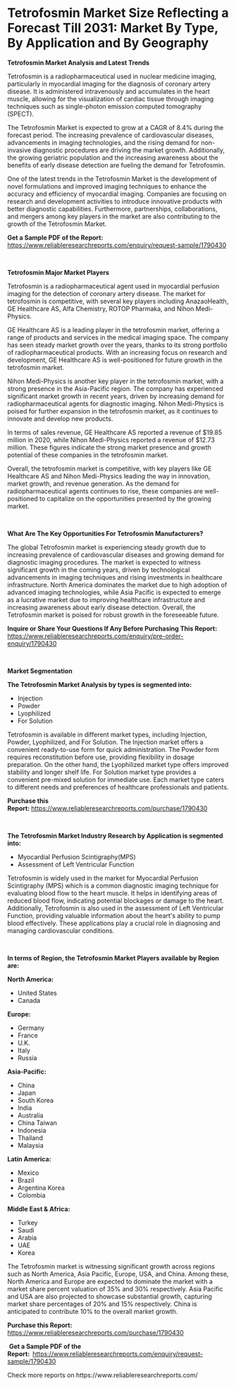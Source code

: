<p><h1>Tetrofosmin Market Size Reflecting a Forecast Till 2031: Market By Type, By Application and By Geography</h1></p><p><strong>Tetrofosmin Market Analysis and Latest Trends</strong></p>
<p><p>Tetrofosmin is a radiopharmaceutical used in nuclear medicine imaging, particularly in myocardial imaging for the diagnosis of coronary artery disease. It is administered intravenously and accumulates in the heart muscle, allowing for the visualization of cardiac tissue through imaging techniques such as single-photon emission computed tomography (SPECT).</p><p>The Tetrofosmin Market is expected to grow at a CAGR of 8.4% during the forecast period. The increasing prevalence of cardiovascular diseases, advancements in imaging technologies, and the rising demand for non-invasive diagnostic procedures are driving the market growth. Additionally, the growing geriatric population and the increasing awareness about the benefits of early disease detection are fueling the demand for Tetrofosmin.</p><p>One of the latest trends in the Tetrofosmin Market is the development of novel formulations and improved imaging techniques to enhance the accuracy and efficiency of myocardial imaging. Companies are focusing on research and development activities to introduce innovative products with better diagnostic capabilities. Furthermore, partnerships, collaborations, and mergers among key players in the market are also contributing to the growth of the Tetrofosmin Market.</p></p>
<p><strong>Get a Sample PDF of the Report:&nbsp;</strong> <a href="https://www.reliableresearchreports.com/enquiry/request-sample/1790430">https://www.reliableresearchreports.com/enquiry/request-sample/1790430</a></p>
<p>&nbsp;</p>
<p><strong>Tetrofosmin Major Market Players</strong></p>
<p><p>Tetrofosmin is a radiopharmaceutical agent used in myocardial perfusion imaging for the detection of coronary artery disease. The market for tetrofosmin is competitive, with several key players including AnazaoHealth, GE Healthcare AS, Alfa Chemistry, ROTOP Pharmaka, and Nihon Medi-Physics.</p><p>GE Healthcare AS is a leading player in the tetrofosmin market, offering a range of products and services in the medical imaging space. The company has seen steady market growth over the years, thanks to its strong portfolio of radiopharmaceutical products. With an increasing focus on research and development, GE Healthcare AS is well-positioned for future growth in the tetrofosmin market.</p><p>Nihon Medi-Physics is another key player in the tetrofosmin market, with a strong presence in the Asia-Pacific region. The company has experienced significant market growth in recent years, driven by increasing demand for radiopharmaceutical agents for diagnostic imaging. Nihon Medi-Physics is poised for further expansion in the tetrofosmin market, as it continues to innovate and develop new products.</p><p>In terms of sales revenue, GE Healthcare AS reported a revenue of $19.85 million in 2020, while Nihon Medi-Physics reported a revenue of $12.73 million. These figures indicate the strong market presence and growth potential of these companies in the tetrofosmin market.</p><p>Overall, the tetrofosmin market is competitive, with key players like GE Healthcare AS and Nihon Medi-Physics leading the way in innovation, market growth, and revenue generation. As the demand for radiopharmaceutical agents continues to rise, these companies are well-positioned to capitalize on the opportunities presented by the growing market.</p></p>
<p>&nbsp;</p>
<p><strong>What Are The Key Opportunities For Tetrofosmin Manufacturers?</strong></p>
<p><p>The global Tetrofosmin market is experiencing steady growth due to increasing prevalence of cardiovascular diseases and growing demand for diagnostic imaging procedures. The market is expected to witness significant growth in the coming years, driven by technological advancements in imaging techniques and rising investments in healthcare infrastructure. North America dominates the market due to high adoption of advanced imaging technologies, while Asia Pacific is expected to emerge as a lucrative market due to improving healthcare infrastructure and increasing awareness about early disease detection. Overall, the Tetrofosmin market is poised for robust growth in the foreseeable future.</p></p>
<p><strong>Inquire or Share Your Questions If Any Before Purchasing This Report:</strong> <a href="https://www.reliableresearchreports.com/enquiry/pre-order-enquiry/1790430">https://www.reliableresearchreports.com/enquiry/pre-order-enquiry/1790430</a></p>
<p>&nbsp;</p>
<p><strong>Market Segmentation</strong></p>
<p><strong>The Tetrofosmin Market Analysis by types is segmented into:</strong></p>
<p><ul><li>Injection</li><li>Powder</li><li>Lyophilized</li><li>For Solution</li></ul></p>
<p><p>Tetrofosmin is available in different market types, including Injection, Powder, Lyophilized, and For Solution. The Injection market offers a convenient ready-to-use form for quick administration. The Powder form requires reconstitution before use, providing flexibility in dosage preparation. On the other hand, the Lyophilized market type offers improved stability and longer shelf life. For Solution market type provides a convenient pre-mixed solution for immediate use. Each market type caters to different needs and preferences of healthcare professionals and patients.</p></p>
<p><strong>Purchase this Report:&nbsp;</strong><a href="https://www.reliableresearchreports.com/purchase/1790430">https://www.reliableresearchreports.com/purchase/1790430</a></p>
<p>&nbsp;</p>
<p><strong>The Tetrofosmin Market Industry Research by Application is segmented into:</strong></p>
<p><ul><li>Myocardial Perfusion Scintigraphy(MPS)</li><li>Assessment of Left Ventricular Function</li></ul></p>
<p><p>Tetrofosmin is widely used in the market for Myocardial Perfusion Scintigraphy (MPS) which is a common diagnostic imaging technique for evaluating blood flow to the heart muscle. It helps in identifying areas of reduced blood flow, indicating potential blockages or damage to the heart. Additionally, Tetrofosmin is also used in the assessment of Left Ventricular Function, providing valuable information about the heart's ability to pump blood effectively. These applications play a crucial role in diagnosing and managing cardiovascular conditions.</p></p>
<p>&nbsp;</p>
<p><strong>In terms of Region, the Tetrofosmin Market Players available by Region are:</strong></p>
<p>
    <p> <strong> North America: </strong>
        <ul>
            <li>United States</li>
            <li>Canada</li>
        </ul>
        </p> 
    <p> <strong> Europe: </strong>
        <ul>
            <li>Germany</li>
            <li>France</li>
            <li>U.K.</li>
            <li>Italy</li>
            <li>Russia</li>
        </ul>
        </p> 
    <p> <strong> Asia-Pacific: </strong>
        <ul>
            <li>China</li>
            <li>Japan</li>
            <li>South Korea</li>
            <li>India</li>
            <li>Australia</li>
            <li>China Taiwan</li>
            <li>Indonesia</li>
            <li>Thailand</li>
            <li>Malaysia</li>
        </ul>
        </p> 
    <p> <strong> Latin America: </strong>
        <ul>
            <li>Mexico</li>
            <li>Brazil</li>
            <li>Argentina Korea</li>
            <li>Colombia</li>
        </ul>
        </p> 
    <p> <strong> Middle East & Africa: </strong>
        <ul>
            <li>Turkey</li>
            <li>Saudi</li>
            <li>Arabia</li>
            <li>UAE</li>
            <li>Korea</li>
        </ul>
    </p>
    </p>
<p><p>The Tetrofosmin market is witnessing significant growth across regions such as North America, Asia Pacific, Europe, USA, and China. Among these, North America and Europe are expected to dominate the market with a market share percent valuation of 35% and 30% respectively. Asia Pacific and USA are also projected to showcase substantial growth, capturing market share percentages of 20% and 15% respectively. China is anticipated to contribute 10% to the overall market growth.</p></p>
<p><strong>Purchase this Report: </strong><a href="https://www.reliableresearchreports.com/purchase/1790430">https://www.reliableresearchreports.com/purchase/1790430</a></p>
<p>&nbsp;<strong>Get a Sample PDF of the Report:&nbsp;&nbsp;</strong><a href="https://www.reliableresearchreports.com/enquiry/request-sample/1790430">https://www.reliableresearchreports.com/enquiry/request-sample/1790430</a></p>
<p><strong></strong></p>
<p>Check more reports on https://www.reliableresearchreports.com/</p>